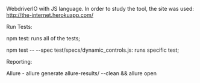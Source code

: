 WebdriverIO with JS language.
In order to study the tool, the site was used:
http://the-internet.herokuapp.com/

Run Tests:

npm test: runs all of the tests;

npm test -- --spec test/specs/dynamic_controls.js: runs specific test;

Reporting:

Allure - allure generate allure-results/ --clean && allure open
